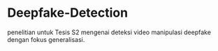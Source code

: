 # Deepfake-Detection
penelitian untuk Tesis S2 mengenai deteksi video manipulasi deepfake dengan fokus generalisasi.
